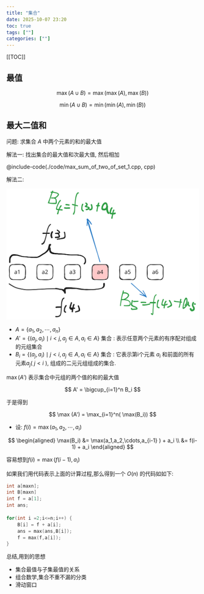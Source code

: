 ```yaml
---
title: "集合"
date: 2025-10-07 23:20
toc: true
tags: [""]
categories: [""]
---
```


[[TOC]]


## 最值

$$
\max(A \cup B) = \max(\max(A) , \max(B))
$$


$$
\min(A \cup B) = \min(\min(A) , \min(B))
$$

## 最大二值和

问题: 求集合 $A$ 中两个元素的和的最大值


解法一: 找出集合的最大值和次最大值, 然后相加

@include-code(./code/max_sum_of_two_of_set_1.cpp, cpp)


解法二:  

![](./images/set-two-number-max.excalidraw.svg)


- $A = \{ a_1,a_2 ,\cdots , a_n \}$
- $A' = \{ (a_j,a_i) \mid i < j, a_j \in A ,a_i \in A \}$ 集合 : 表示任意两个元素的有序配对组成的元组集合
- $B_i = \{ (a_j,a_i) \mid j < i , a_j \in A ,a_i \in A \}$ 集合 : 它表示第i个元素 $a_i$ 和前面的所有元素$a_j$( $j<i$ ), 组成的二元元组组成的集合.

$\max(A')$ 表示集合中元组的两个值的和的最大值

$$
A' = \bigcup_{i=1}^n B_i 
$$

于是得到

$$
\max (A') = \max_{i=1}^n( \max(B_i))
$$

- 设: $f(i) = \max(a_1,a_2 , \cdots ,a_i)$

$$
\begin{aligned}
\max(B_i) &= \max(a_1,a_2,\cdots,a_{i-1} ) + a_i \\
&=  f(i-1) + a_i
\end{aligned}
$$

容易想到$f(i) = \max(f(i-1),a_i)$

如果我们用代码表示上面的计算过程,那么得到一个 $O(n)$ 的代码如如下:

```cpp
int a[maxn];
int B[maxn]
int f = a[1];
int ans;

for(int i =2;i<=n;i++) {
    B[i] = f + a[i];
    ans = max(ans,B[i]);
    f = max(f,a[i]);
}
```

总结,用到的思想

- 集合最值与子集最值的关系
- 组合数学,集合不重不漏的分类
- 滑动窗口

